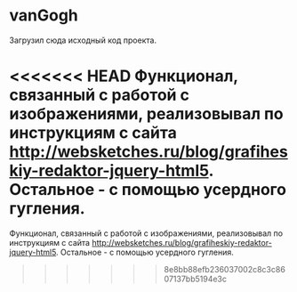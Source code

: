 # vanGogh
Загрузил сюда исходный код проекта.

<<<<<<< HEAD
Функционал, связанный с работой с изображениями, реализовывал по инструкциям с сайта http://websketches.ru/blog/grafiheskiy-redaktor-jquery-html5. Остальное - с помощью усердного гугления.
=======
Функционал, связанный с работой с изображениями, реализовывал по инструкциям с сайта http://websketches.ru/blog/grafiheskiy-redaktor-jquery-html5. Остальное - с помощью усердного гугления.
>>>>>>> 8e8bb88efb236037002c8c3c8607137bb5194e3c
